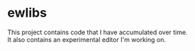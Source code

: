 # ewlibs
This project contains code that I have accumulated over time.<br/>
It also contains an experimental editor I'm working on.<br/>
